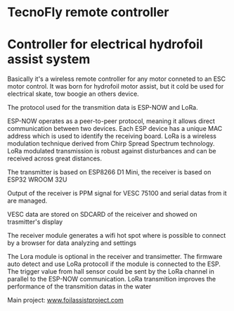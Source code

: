 # TecnoFly remote controller

# Controller for electrical hydrofoil assist system

Basically it's a wireless remote controller for any motor conneted to an ESC motor control. It was born for hydrofoil motor assist, but it cold be used for electrical skate, tow boogie an others device.

The protocol used for the transmition data is ESP-NOW and LoRa.

ESP-NOW operates as a peer-to-peer protocol, meaning it allows direct communication between two devices. Each ESP device has a unique MAC address which is used to identify the receiving board. LoRa is a wireless modulation technique derived from Chirp Spread Spectrum technology. LoRa modulated transmission is robust against disturbances and can be received across great distances.

The transmitter is based on ESP8266 D1 Mini, the receiver is based on ESP32 WROOM 32U

Output of the receiver is PPM signal for VESC 75100 and serial datas from it are managed.

VESC data are stored on SDCARD of the reiceiver and showed on trasmitter's display

The receiver module generates a wifi hot spot where is possible to connect by a browser for data analyzing and settings

The Lora module is optional in the receiver and transimetter. The firmware auto detect and use LoRa protocoll if the module is connected to the ESP. The trigger value from hall sensor could be sent by the LoRa channel in parallel to the ESP-NOW communication. LoRa transmition improves the performance of the transmition datas in the water

Main project: www.foilassistproject.com

